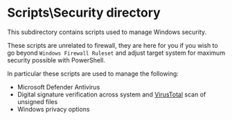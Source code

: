 
# Scripts\Security directory

This subdirectory contains scripts used to manage Windows security.

These scripts are unrelated to firewall, they are here for you if you wish to go beyond `Windows
Firewall Ruleset` and adjust target system for maximum security possible with PowerShell.

In particular these scripts are used to manage the following:

- Microsoft Defender Antivirus
- Digital signature verification across system and [VirusTotal][virustotal] scan of unsigned files
- Windows privacy options

[virustotal]: https://www.virustotal.com/gui/home/upload "Visit VirusTotal site"

